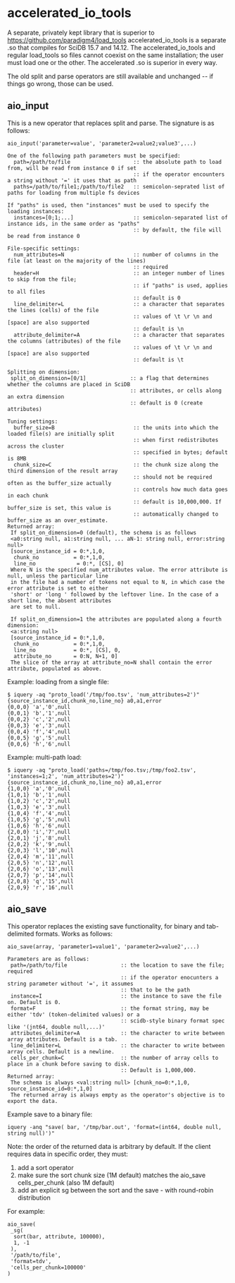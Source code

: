 accelerated_io_tools
==========

A separate, privately kept library that is superior to https://github.com/paradigm4/load_tools
accelerated_io_tools is a separate .so that compiles for SciDB 15.7 and 14.12. The accelerated_io_tools and regular load_tools so files cannot coexist on the same installation; the user must load one or the other. The accelerated .so is superior in every way.

The old split and parse operators are still available and unchanged -- if things go wrong, those can be used.

## aio_input

This is a new operator that replaces split and parse. The signature is as follows:
```
aio_input('parameter=value', 'parameter2=value2;value3',...)

One of the following path parameters must be specified:
  path=/path/to/file                    :: the absolute path to load from, will be read from instance 0 if set
                                        :: if the operator encounters a string without '=' it uses that as path
  paths=/path/to/file1;/path/to/file2   :: semicolon-seprated list of paths for loading from multiple fs devices

If "paths" is used, then "instances" must be used to specify the loading instances:
  instances=[0;1;...]                   :: semicolon-separated list of instance ids, in the same order as "paths"
                                        :: by default, the file will be read from instance 0
  
File-specific settings:
  num_attributes=N                      :: number of columns in the file (at least on the majority of the lines)
                                        :: required
  header=H                              :: an integer number of lines to skip from the file; 
                                        :: if "paths" is used, applies to all files
                                        :: default is 0
  line_delimiter=L                      :: a character that separates the lines (cells) of the file
                                        :: values of \t \r \n and [space] are also supported
                                        :: default is \n
  attribute_delimiter=A                 :: a character that separates the columns (attributes) of the file
                                        :: values of \t \r \n and [space] are also supported
                                        :: default is \t

Splitting on dimension:
 split_on_dimension=[0/1]              :: a flag that determines whether the columns are placed in SciDB 
                                       :: attributes, or cells along an extra dimension
                                       :: default is 0 (create attributes)

Tuning settings:
  buffer_size=B                         :: the units into which the loaded file(s) are initially split
                                        :: when first redistributes across the cluster
                                        :: specified in bytes; default is 8MB
  chunk_size=C                          :: the chunk size along the third dimension of the result array
                                        :: should not be required often as the buffer_size actually
                                        :: controls how much data goes in each chunk 
                                        :: default is 10,000,000. If buffer_size is set, this value is 
                                        :: automatically changed to buffer_size as an over_estimate.
Returned array:
 If split_on_dimension=0 (default), the schema is as follows
 <a0:string null, a1:string null, ... aN-1: string null, error:string null>
 [source_instance_id = 0:*,1,0,
  chunk_no           = 0:*,1,0,
  line_no             = 0:*, [CS], 0]
 Where N is the specified num_attributes value. The error attribute is null, unless the particular line
 in the file had a number of tokens not equal to N, in which case the error attribute is set to either
 'short' or 'long ' followed by the leftover line. In the case of a short line, the absent attributes 
 are set to null.
 
 If split_on_dimension=1 the attributes are populated along a fourth dimension:
 <a:string null>
 [source_instance_id = 0:*,1,0,
  chunk_no           = 0:*,1,0,
  line_no            = 0:*, [CS], 0,
  attribute_no       = 0:N, N+1, 0]
 The slice of the array at attribute_no=N shall contain the error attribute, populated as above.
```



Example: loading from a single file:
```
$ iquery -aq "proto_load('/tmp/foo.tsv', 'num_attributes=2')"
{source_instance_id,chunk_no,line_no} a0,a1,error
{0,0,0} 'a','0',null
{0,0,1} 'b','1',null
{0,0,2} 'c','2',null
{0,0,3} 'e','3',null
{0,0,4} 'f','4',null
{0,0,5} 'g','5',null
{0,0,6} 'h','6',null
```

Example: multi-path load:
```
$ iquery -aq "proto_load('paths=/tmp/foo.tsv;/tmp/foo2.tsv', 'instances=1;2', 'num_attributes=2')"
{source_instance_id,chunk_no,line_no} a0,a1,error
{1,0,0} 'a','0',null
{1,0,1} 'b','1',null
{1,0,2} 'c','2',null
{1,0,3} 'e','3',null
{1,0,4} 'f','4',null
{1,0,5} 'g','5',null
{1,0,6} 'h','6',null
{2,0,0} 'i','7',null
{2,0,1} 'j','8',null
{2,0,2} 'k','9',null
{2,0,3} 'l','10',null
{2,0,4} 'm','11',null
{2,0,5} 'n','12',null
{2,0,6} 'o','13',null
{2,0,7} 'p','14',null
{2,0,8} 'q','15',null
{2,0,9} 'r','16',null
```

## aio_save
This operator replaces the existing save functionality, for binary and tab-delimited formats. Works as follows:
```
aio_save(array, 'parameter1=value1', 'parameter2=value2',...)

Parameters are as follows:
 path=/path/to/file                 :: the location to save the file; required
                                    :: if the operator enocunters a string parameter without '=', it assumes 
                                    :: that to be the path
 instance=I                         :: the instance to save the file on. Default is 0.
 format=F                           :: the format string, may be either 'tdv' (token-delimited values) or a 
                                    :: scidb-style binary format spec like '(jnt64, double null,...)'
 attributes_delimiter=A             :: the character to write between array attributes. Default is a tab.
 line_delimiter=L                   :: the character to write between array cells. Default is a newline.
 cells_per_chunk=C                  :: the number of array cells to place in a chunk before saving to disk.
                                    :: Default is 1,000,000.
Returned array:
 The schema is always <val:string null> [chunk_no=0:*,1,0, source_instance_id=0:*,1,0]
 The returned array is always empty as the operator's objective is to export the data.
```

Example save to a binary file:
```
iquery -anq "save( bar, '/tmp/bar.out', 'format=(int64, double null, string null)')"
```

Note: the order of the returned data is arbitrary by default. If the client requires data in specific order, they must:
 1. add a sort operator
 2. make sure the sort chunk size (1M default) matches the aio_save cells_per_chunk (also 1M default)
 3. add an explicit sg between the sort and the save - with round-robin distribution

For example:
```
aio_save(
 _sg(
  sort(bar, attribute, 100000),
  1, -1
 ),
 '/path/to/file',
 'format=tdv',
 'cells_per_chunk=100000'
)
```
